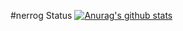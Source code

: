 #nerrog Status
[![Anurag's github stats](https://github-readme-stats.vercel.app/api?username=nerrog&theme=dark)](https://github.com/nerrog/github-readme-stats)
